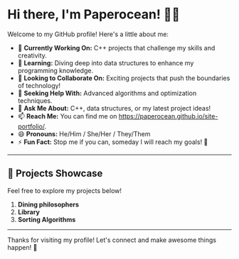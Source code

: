 # Hi there, I'm Paperocean! 👋✨

Welcome to my GitHub profile! Here's a little about me:

- 🔭 **Currently Working On:** C++ projects that challenge my skills and creativity. 
- 🌱 **Learning:** Diving deep into data structures to enhance my programming knowledge.
- 👯 **Looking to Collaborate On:** Exciting projects that push the boundaries of technology!
- 🤔 **Seeking Help With:** Advanced algorithms and optimization techniques.
- 💬 **Ask Me About:** C++, data structures, or my latest project ideas!
- 📫 **Reach Me:** You can find me on https://paperocean.github.io/site-portfolio/.
- 😄 **Pronouns:** He/Him / She/Her / They/Them
- ⚡ **Fun Fact:** Stop me if you can, someday I will reach my goals! 🌟

---

## 🌟 Projects Showcase

Feel free to explore my projects below!

1. **Dining philosophers**
2. **Library**
3. **Sorting Algorithms**

---

Thanks for visiting my profile! Let's connect and make awesome things happen! 🚀
